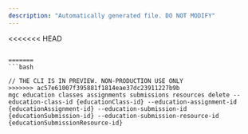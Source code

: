 ```yaml
---
description: "Automatically generated file. DO NOT MODIFY"
---
```


<<<<<<< HEAD
```cli

=======
```bash

// THE CLI IS IN PREVIEW. NON-PRODUCTION USE ONLY
>>>>>>> ac57e61007f395881f1814eae37dc23911227b9b
mgc education classes assignments submissions resources delete --education-class-id {educationClass-id} --education-assignment-id {educationAssignment-id} --education-submission-id {educationSubmission-id} --education-submission-resource-id {educationSubmissionResource-id}

```